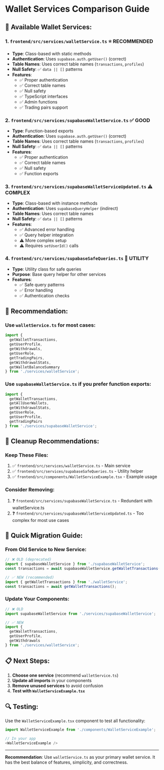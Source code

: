 # Wallet Services Comparison Guide

## 📁 **Available Wallet Services:**

### **1. `frontend/src/services/walletService.ts`** ⭐ **RECOMMENDED**
- **Type**: Class-based with static methods
- **Authentication**: Uses `supabase.auth.getUser()` (correct)
- **Table Names**: Uses correct table names (`transactions`, `profiles`)
- **Null Safety**: ✅ `data || []` patterns
- **Features**: 
  - ✅ Proper authentication
  - ✅ Correct table names
  - ✅ Null safety
  - ✅ TypeScript interfaces
  - ✅ Admin functions
  - ✅ Trading pairs support

### **2. `frontend/src/services/supabaseWalletService.ts`** ✅ **GOOD**
- **Type**: Function-based exports
- **Authentication**: Uses `supabase.auth.getUser()` (correct)
- **Table Names**: Uses correct table names (`transactions`, `profiles`)
- **Null Safety**: ✅ `data || []` patterns
- **Features**:
  - ✅ Proper authentication
  - ✅ Correct table names
  - ✅ Null safety
  - ✅ Function exports

### **3. `frontend/src/services/supabaseWalletServiceUpdated.ts`** ⚠️ **COMPLEX**
- **Type**: Class-based with instance methods
- **Authentication**: Uses `supabaseQueryHelper` (indirect)
- **Table Names**: Uses correct table names
- **Null Safety**: ✅ `data || []` patterns
- **Features**:
  - ✅ Advanced error handling
  - ✅ Query helper integration
  - ⚠️ More complex setup
  - ⚠️ Requires `setUserId()` calls

### **4. `frontend/src/services/supabaseSafeQueries.ts`** 🔧 **UTILITY**
- **Type**: Utility class for safe queries
- **Purpose**: Base query helper for other services
- **Features**:
  - ✅ Safe query patterns
  - ✅ Error handling
  - ✅ Authentication checks

## 🎯 **Recommendation:**

### **Use `walletService.ts`** for most cases:
```typescript
import { 
  getWalletTransactions, 
  getUserProfile, 
  getWithdrawals, 
  getUserRole, 
  getTradingPairs,
  getWithdrawalStats,
  getWalletBalanceSummary
} from './services/walletService';
```

### **Use `supabaseWalletService.ts`** if you prefer function exports:
```typescript
import { 
  getWalletTransactions, 
  getAllUserWallets, 
  getWithdrawalStats,
  getUserRole,
  getUserProfile,
  getTradingPairs 
} from './services/supabaseWalletService';
```

## 🧹 **Cleanup Recommendations:**

### **Keep These Files:**
1. ✅ `frontend/src/services/walletService.ts` - Main service
2. ✅ `frontend/src/services/supabaseSafeQueries.ts` - Utility helper
3. ✅ `frontend/src/components/WalletServiceExample.tsx` - Example usage

### **Consider Removing:**
1. ❓ `frontend/src/services/supabaseWalletService.ts` - Redundant with walletService.ts
2. ❓ `frontend/src/services/supabaseWalletServiceUpdated.ts` - Too complex for most use cases

## 🚀 **Quick Migration Guide:**

### **From Old Service to New Service:**
```typescript
// ❌ OLD (deprecated)
import { supabaseWalletService } from './supabaseWalletService';
const transactions = await supabaseWalletService.getWalletTransactions();

// ✅ NEW (recommended)
import { getWalletTransactions } from './walletService';
const transactions = await getWalletTransactions();
```

### **Update Your Components:**
```typescript
// ❌ OLD
import supabaseWalletService from './services/supabaseWalletService';

// ✅ NEW
import { 
  getWalletTransactions, 
  getUserProfile, 
  getWithdrawals 
} from './services/walletService';
```

## 📋 **Next Steps:**

1. **Choose one service** (recommend `walletService.ts`)
2. **Update all imports** in your components
3. **Remove unused services** to avoid confusion
4. **Test with `WalletServiceExample.tsx`**

## 🔍 **Testing:**

Use the `WalletServiceExample.tsx` component to test all functionality:
```typescript
import WalletServiceExample from './components/WalletServiceExample';

// In your app
<WalletServiceExample />
```

---

**Recommendation**: Use `walletService.ts` as your primary wallet service. It has the best balance of features, simplicity, and correctness.
